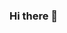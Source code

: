 ### Hi there 👋

<!--
**Haukern/Haukern** is a ✨ _special_ ✨ repository because its `README.md` (this file) appears on your GitHub profile.

Here are some ideas to get you started:

- 🔭 Jeg utforsker det ville vesten av koden min og prøver å temme de villeste linjene av den.
- 🌱 Jeg plukker stadig opp nye språk og teknologier, akkurat som jeg plukker opp friske grønnsaker fra hagen min. Men ikke la meg stå for lenge i solen - jeg kan bli         litt crispy.
- 👯 Jeg vil gjerne danse med noen på koden min, så lenge de ikke tråkker på tærne mine.
- 🤔 Jeg trenger hjelp med å finne ut hvordan jeg kan trene en hær av roboter til å hente snacks for meg mens jeg koder.
- 💬 Spør meg om noe, og jeg vil gi deg et svar. Men vær advart, svarene mine kan noen ganger være litt rare - jeg har en merkelig sans for humor.
- 📫 Send meg en melding i posten, og jeg vil svare så snart jeg har gitt min kaffemaskin sin daglige dose koffein.
- 😄 Jeg foretrekker å bli referert til som "kodeslingeren" eller "programmeringsguru", men hvis det ikke passer deg, så er det helt greit. (Selv om jeg kanskje sender         deg et sint øyekast.)
⚡ Moro faktum: Jeg kan kode så raskt at datamaskinen min ofte ikke klarer å holde tritt med meg. Det er derfor jeg alltid har en brannslukker i nærheten av meg.
